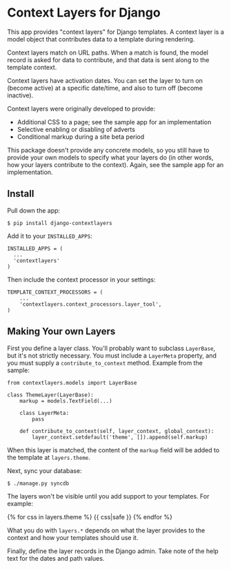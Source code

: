 Context Layers for Django
==========================

This app provides "context layers" for Django templates.  A context
layer is a model object that contributes data to a template during
rendering.

Context layers match on URL paths.  When a match is found, the model
record is asked for data to contribute, and that data is sent along to
the template context.

Context layers have activation dates.  You can set the layer to turn
on (become active) at a specific date/time, and also to turn off
(become inactive).

Context layers were originally developed to provide:

  * Additional CSS to a page; see the sample app for an implementation
  * Selective enabling or disabling of adverts
  * Conditional markup during a site beta period

This package doesn't provide any concrete models, so you still have to
provide your own models to specify what your layers do (in other
words, how your layers contribute to the context).  Again, see the
sample app for an implementation.


Install
-------

Pull down the app:

    $ pip install django-contextlayers

Add it to your `INSTALLED_APPS`:

    INSTALLED_APPS = (
      ...
      'contextlayers'
    )

Then include the context processor in your settings:

    TEMPLATE_CONTEXT_PROCESSORS = (
        ...
        'contextlayers.context_processors.layer_tool',
    )
    

Making Your own Layers
----------------------

First you define a layer class.  You'll probably want to subclass
`LayerBase`, but it's not strictly necessary.  You must include a
`LayerMeta` property, and you must supply a `contribute_to_context`
method.  Example from the sample:

    from contextlayers.models import LayerBase

    class ThemeLayer(LayerBase):
        markup = models.TextField(...)

        class LayerMeta:
            pass

        def contribute_to_context(self, layer_context, global_context):
            layer_context.setdefault('theme', []).append(self.markup)

When this layer is matched, the content of the `markup` field will be added
to the template at `layers.theme`.

Next, sync your database:

    $ ./manage.py syncdb

The layers won't be visible until you add support to your templates.
For example:

  {% for css in layers.theme %}
    {{ css|safe }}
  {% endfor %}

What you do with `layers.*` depends on what the layer provides to the
context and how your templates should use it.

Finally, define the layer records in the Django admin.  Take note of
the help text for the dates and path values.

